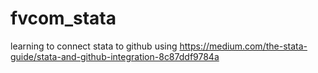 # fvcom_stata
learning to connect stata to github
using https://medium.com/the-stata-guide/stata-and-github-integration-8c87ddf9784a

